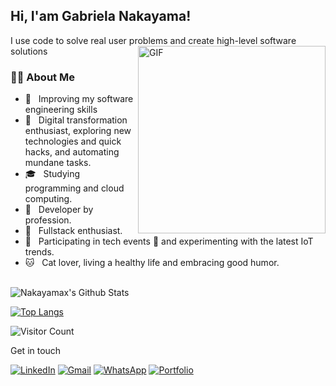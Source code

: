
 <h2> Hi, I'am Gabriela Nakayama! </h2>
I use code to solve real user problems and create high-level software solutions

<img align="right" alt="GIF" src="https://media.giphy.com/media/HscDLzkO8EOTmgkhQP/giphy.gif" width="300"/>

<h3> 👨‍🚀 About Me </h3>

- 🔭 &nbsp; Improving my software engineering skills
- 🤔 &nbsp; Digital transformation enthusiast, exploring new technologies and quick hacks, and automating mundane tasks.
- 🎓 &nbsp; Studying programming and cloud computing.
- 💼 &nbsp; Developer by profession.
- 🌱 &nbsp; Fullstack enthusiast.
- 🤝 &nbsp; Participating in tech events 🤖 and experimenting with the latest IoT trends.
- 🐱 &nbsp; Cat lover, living a healthy life and embracing good humor.

<br>

<img align="center" src="https://github-readme-stats.vercel.app/api?username=Nakayamax&include_all_commits=true&count_private=true&show_icons=true&line_height=20&title_color=7A7ADB&icon_color=2234AE&text_color=D3D3D3&bg_color=0,000000,130F40" alt="Nakayamax's Github Stats">
</br>

[![Top Langs](https://github-readme-stats.vercel.app/api/top-langs/?username=Nakayamax&layout=compact&text_color=daf7dc&bg_color=151515)](https://github.com/Nakayamax/github-readme-stats)

![Visitor Count](https://profile-counter.glitch.me/Nakayamax/count.svg)

Get in touch

[![LinkedIn](https://img.shields.io/badge/LinkedIn-0077B5?style=for-the-badge&logo=linkedin&logoColor=white)](https://www.linkedin.com/in/gabriela-nakayama-3397a0122/)
[![Gmail](https://img.shields.io/badge/Gmail-EA4335?style=for-the-badge&logo=gmail&logoColor=white)](mailto:g.nakayama.gn@gmail.com)
[![WhatsApp](https://img.shields.io/badge/WhatsApp-25D366?style=for-the-badge&logo=whatsapp&logoColor=white)](https://wa.me/5511947975073)
[![Portfolio](https://img.shields.io/badge/Portfolio-000000?style=for-the-badge&logo=portfolio&logoColor=white)](link-do-seu-portfolio)
